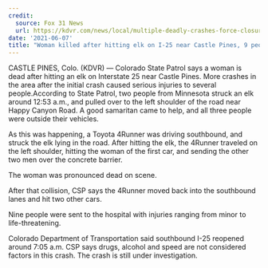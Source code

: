 ```yaml
---
credit:
  source: Fox 31 News
  url: https://kdvr.com/news/local/multiple-deadly-crashes-force-closures-on-i-25/
date: '2021-06-07'
title: "Woman killed after hitting elk on I-25 near Castle Pines, 9 people hospitalized"
---
```

CASTLE PINES, Colo. (KDVR) — Colorado State Patrol says a woman is dead after hitting an elk on Interstate 25 near Castle Pines. More crashes in the area after the initial crash caused serious injuries to several people.According to State Patrol, two people from Minnesota struck an elk around 12:53 a.m., and pulled over to the left shoulder of the road near Happy Canyon Road. A good samaritan came to help, and all three people were outside their vehicles.

As this was happening, a Toyota 4Runner was driving southbound, and struck the elk lying in the road. After hitting the elk, the 4Runner traveled on the left shoulder, hitting the woman of the first car, and sending the other two men over the concrete barrier.

The woman was pronounced dead on scene.

After that collision, CSP says the 4Runner moved back into the southbound lanes and hit two other cars.

Nine people were sent to the hospital with injuries ranging from minor to life-threatening.

Colorado Department of Transportation said southbound I-25 reopened around 7:05 a.m. CSP says drugs, alcohol and speed are not considered factors in this crash. The crash is still under investigation.
